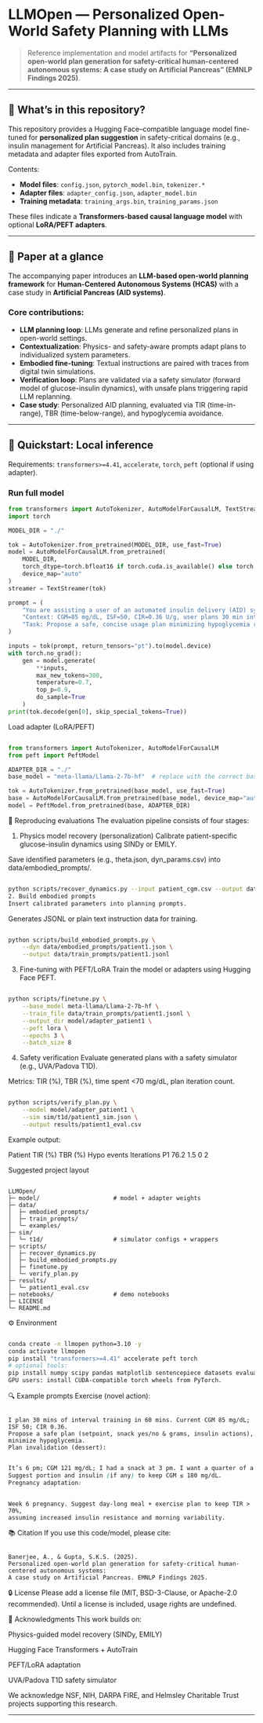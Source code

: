 # LLMOpen — Personalized Open-World Safety Planning with LLMs

> Reference implementation and model artifacts for **“Personalized open-world plan generation for safety-critical human-centered autonomous systems: A case study on Artificial Pancreas” (EMNLP Findings 2025)**.

---

## 📌 What’s in this repository?

This repository provides a Hugging Face–compatible language model fine-tuned for **personalized plan suggestion** in safety-critical domains (e.g., insulin management for Artificial Pancreas). It also includes training metadata and adapter files exported from AutoTrain.

Contents:
- **Model files**: `config.json`, `pytorch_model.bin`, `tokenizer.*`
- **Adapter files**: `adapter_config.json`, `adapter_model.bin`
- **Training metadata**: `training_args.bin`, `training_params.json`

These files indicate a **Transformers-based causal language model** with optional **LoRA/PEFT adapters**.

---

## 🧠 Paper at a glance

The accompanying paper introduces an **LLM-based open-world planning framework** for **Human-Centered Autonomous Systems (HCAS)** with a case study in **Artificial Pancreas (AID systems)**.

### Core contributions:
- **LLM planning loop**: LLMs generate and refine personalized plans in open-world settings.
- **Contextualization**: Physics- and safety-aware prompts adapt plans to individualized system parameters.
- **Embodied fine-tuning**: Textual instructions are paired with traces from digital twin simulations.
- **Verification loop**: Plans are validated via a safety simulator (forward model of glucose-insulin dynamics), with unsafe plans triggering rapid LLM replanning.
- **Case study**: Personalized AID planning, evaluated via TIR (time-in-range), TBR (time-below-range), and hypoglycemia avoidance.

---

## 🚀 Quickstart: Local inference

Requirements: `transformers>=4.41`, `accelerate`, `torch`, `peft` (optional if using adapter).

### Run full model
```python
from transformers import AutoTokenizer, AutoModelForCausalLM, TextStreamer
import torch

MODEL_DIR = "./"

tok = AutoTokenizer.from_pretrained(MODEL_DIR, use_fast=True)
model = AutoModelForCausalLM.from_pretrained(
    MODEL_DIR,
    torch_dtype=torch.bfloat16 if torch.cuda.is_available() else torch.float32,
    device_map="auto"
)
streamer = TextStreamer(tok)

prompt = (
    "You are assisting a user of an automated insulin delivery (AID) system.\n"
    "Context: CGM=85 mg/dL, ISF=50, CIR=0.36 U/g, user plans 30 min interval training in the next hour.\n"
    "Task: Propose a safe, concise usage plan minimizing hypoglycemia risk."
)

inputs = tok(prompt, return_tensors="pt").to(model.device)
with torch.no_grad():
    gen = model.generate(
        **inputs,
        max_new_tokens=300,
        temperature=0.7,
        top_p=0.9,
        do_sample=True
    )
print(tok.decode(gen[0], skip_special_tokens=True))
```
Load adapter (LoRA/PEFT)
```python

from transformers import AutoTokenizer, AutoModelForCausalLM
from peft import PeftModel

ADAPTER_DIR = "./"
base_model = "meta-llama/Llama-2-7b-hf"  # replace with the correct base

tok = AutoTokenizer.from_pretrained(base_model, use_fast=True)
base = AutoModelForCausalLM.from_pretrained(base_model, device_map="auto", torch_dtype="auto")
model = PeftModel.from_pretrained(base, ADAPTER_DIR)
```
🧪 Reproducing evaluations
The evaluation pipeline consists of four stages:

1. Physics model recovery (personalization)
Calibrate patient-specific glucose-insulin dynamics using SINDy or EMILY.

Save identified parameters (e.g., theta.json, dyn_params.csv) into data/embodied_prompts/.

```bash

python scripts/recover_dynamics.py --input patient_cgm.csv --output data/embodied_prompts/patient1.json
2. Build embodied prompts
Insert calibrated parameters into planning prompts.
```
Generates JSONL or plain text instruction data for training.

```bash

python scripts/build_embodied_prompts.py \
    --dyn data/embodied_prompts/patient1.json \
    --output data/train_prompts/patient1.jsonl
```
3. Fine-tuning with PEFT/LoRA
Train the model or adapters using Hugging Face PEFT.

```bash

python scripts/finetune.py \
    --base_model meta-llama/Llama-2-7b-hf \
    --train_file data/train_prompts/patient1.jsonl \
    --output_dir model/adapter_patient1 \
    --peft lora \
    --epochs 3 \
    --batch_size 8

```
4. Safety verification
Evaluate generated plans with a safety simulator (e.g., UVA/Padova T1D).

Metrics: TIR (%), TBR (%), time spent <70 mg/dL, plan iteration count.

```bash

python scripts/verify_plan.py \
    --model model/adapter_patient1 \
    --sim sim/t1d/patient1_sim.json \
    --output results/patient1_eval.csv

```
Example output:

Patient	TIR (%)	TBR (%)	Hypo events	Iterations
P1	76.2	1.5	0	2

Suggested project layout
```arduino

LLMOpen/
├─ model/                     # model + adapter weights
├─ data/
│  ├─ embodied_prompts/
│  ├─ train_prompts/
│  └─ examples/
├─ sim/
│  └─ t1d/                    # simulator configs + wrappers
├─ scripts/
│  ├─ recover_dynamics.py
│  ├─ build_embodied_prompts.py
│  ├─ finetune.py
│  └─ verify_plan.py
├─ results/
│  └─ patient1_eval.csv
├─ notebooks/                 # demo notebooks
├─ LICENSE
└─ README.md
```
⚙️ Environment
```bash

conda create -n llmopen python=3.10 -y
conda activate llmopen
pip install "transformers>=4.41" accelerate peft torch
# optional tools:
pip install numpy scipy pandas matplotlib sentencepiece datasets evaluate
GPU users: install CUDA-compatible torch wheels from PyTorch.
```
🔍 Example prompts
Exercise (novel action):

```nginx

I plan 30 mins of interval training in 60 mins. Current CGM 85 mg/dL; ISF 50; CIR 0.36.
Propose a safe plan (setpoint, snack yes/no & grams, insulin actions), minimize hypoglycemia.
Plan invalidation (dessert):
```
```css

It’s 6 pm; CGM 121 mg/dL; I had a snack at 3 pm. I want a quarter of a 0.5 lb tiramisu.
Suggest portion and insulin (if any) to keep CGM ≤ 180 mg/dL.
Pregnancy adaptation:
```
```vbnet

Week 6 pregnancy. Suggest day-long meal + exercise plan to keep TIR > 70%,
assuming increased insulin resistance and morning variability.
```

📚 Citation
If you use this code/model, please cite:

```arduino

Banerjee, A., & Gupta, S.K.S. (2025).
Personalized open-world plan generation for safety-critical human-centered autonomous systems:
A case study on Artificial Pancreas. EMNLP Findings 2025.
```
🔒 License
Please add a license file (MIT, BSD-3-Clause, or Apache-2.0 recommended).
Until a license is included, usage rights are undefined.

🙏 Acknowledgments
This work builds on:

Physics-guided model recovery (SINDy, EMILY)

Hugging Face Transformers + AutoTrain

PEFT/LoRA adaptation

UVA/Padova T1D safety simulator

We acknowledge NSF, NIH, DARPA FIRE, and Helmsley Charitable Trust projects supporting this research.


---

